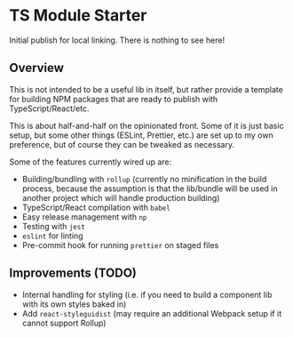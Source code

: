 # TS Module Starter

Initial publish for local linking. There is nothing to see here!

## Overview

This is not intended to be a useful lib in itself, but rather provide a template
for building NPM packages that are ready to publish with TypeScript/React/etc.

This is about half-and-half on the opinionated front. Some of it is just basic
setup, but some other things (ESLint, Prettier, etc.) are set up to my own
preference, but of course they can be tweaked as necessary.

Some of the features currently wired up are:

- Building/bundling with `rollup` (currently no minification in the build
  process, because the assumption is that the lib/bundle will be used in
  another project which will handle production building)
- TypeScript/React compilation with `babel`
- Easy release management with `np`
- Testing with `jest`
- `eslint` for linting
- Pre-commit hook for running `prettier` on staged files

## Improvements (TODO)

- Internal handling for styling (i.e. if you need to build a component lib
  with its own styles baked in)
- Add `react-styleguidist` (may require an additional Webpack setup if it
  cannot support Rollup)
